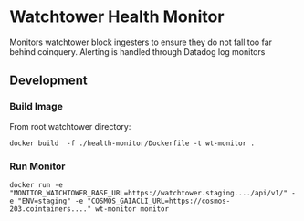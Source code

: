 # Watchtower Health Monitor
Monitors watchtower block ingesters to ensure they do not fall too far behind coinquery.  Alerting is handled through Datadog log monitors

## Development

### Build Image

From root watchtower directory:

```
docker build  -f ./health-monitor/Dockerfile -t wt-monitor .
```

### Run Monitor

```
docker run -e "MONITOR_WATCHTOWER_BASE_URL=https://watchtower.staging..../api/v1/" -e "ENV=staging" -e "COSMOS_GAIACLI_URL=https://cosmos-203.cointainers...." wt-monitor monitor
```
